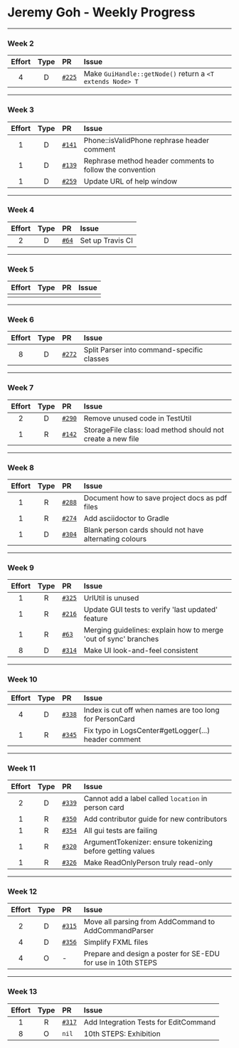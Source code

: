 # Jeremy Goh - Weekly Progress

---

### Week 2

Effort| Type | PR | Issue
:----:|:----:|:-----------|:------
4 | D | [`#225`](https://github.com/se-edu/addressbook-level4/pull/225) | Make `GuiHandle::getNode()` return a `<T extends Node> T`

---

### Week 3

Effort| Type | PR | Issue
:----:|:----:|:-----------|:------
1 | D | [`#141`](https://github.com/se-edu/addressbook-level2/pull/141) | Phone::isValidPhone rephrase header comment
1 | D | [`#139`](https://github.com/se-edu/addressbook-level2/pull/139) | Rephrase method header comments to follow the convention
1 | D | [`#259`](https://github.com/se-edu/addressbook-level4/pull/259) | Update URL of help window

---

### Week 4

Effort| Type | PR | Issue
:----:|:----:|:-----------|:------
2 | D | [`#64`](https://github.com/se-edu/addressbook-level3/pull/64) | Set up Travis CI

---

### Week 5

Effort| Type | PR | Issue
:----:|:----:|:-----------|:------
 |  |  | 

---

### Week 6

Effort| Type | PR | Issue
:----:|:----:|:-----------|:------
8 | D | [`#272`](https://github.com/se-edu/addressbook-level4/pull/272) | Split Parser into command-specific classes

---

### Week 7

Effort| Type | PR | Issue
:----:|:----:|:-----------|:------
2 | D | [`#290`](https://github.com/se-edu/addressbook-level4/pull/290) | Remove unused code in TestUtil
1 | R | [`#142`](https://github.com/se-edu/addressbook-level2/pull/142) | StorageFile class: load method should not create a new file

---

### Week 8

Effort| Type | PR | Issue
:----:|:----:|:-----------|:------
1 | R | [`#288`](https://github.com/se-edu/addressbook-level4/pull/288) | Document how to save project docs as pdf files
1 | R | [`#274`](https://github.com/se-edu/addressbook-level4/pull/274) | Add asciidoctor to Gradle
1 | D | [`#304`](https://github.com/se-edu/addressbook-level4/pull/304) | Blank person cards should not have alternating colours

---

### Week 9

Effort| Type | PR | Issue
:----:|:----:|:-----------|:------
1 | R | [`#325`](https://github.com/se-edu/addressbook-level4/pull/325) | UrlUtil is unused
1 | R | [`#216`](https://github.com/se-edu/addressbook-level4/pull/216) | Update GUI tests to verify 'last updated' feature
1 | R | [`#63`](https://github.com/oss-generic/process/pull/63) | Merging guidelines: explain how to merge 'out of sync' branches
8 | D | [`#314`](https://github.com/se-edu/addressbook-level4/pull/314) | Make UI look-and-feel consistent

---

### Week 10

Effort| Type | PR | Issue
:----:|:----:|:-----------|:------
4 | D | [`#338`](https://github.com/se-edu/addressbook-level4/pull/338) | Index is cut off when names are too long for PersonCard
1 | R | [`#345`](https://github.com/se-edu/addressbook-level4/pull/345) | Fix typo in LogsCenter#getLogger(...) header comment 

---

### Week 11

Effort| Type | PR | Issue
:----:|:----:|:-----------|:------
2 | D | [`#339`](https://github.com/se-edu/addressbook-level4/pull/339) | Cannot add a label called `location` in person card
1 | R | [`#350`](https://github.com/se-edu/addressbook-level4/pull/350) | Add contributor guide for new contributors
1 | R | [`#354`](https://github.com/se-edu/addressbook-level4/pull/354) | All gui tests are failing
1 | R | [`#320`](https://github.com/se-edu/addressbook-level4/pull/320) | ArgumentTokenizer: ensure tokenizing before getting values
1 | R | [`#326`](https://github.com/se-edu/addressbook-level4/pull/326) | Make ReadOnlyPerson truly read-only


---

### Week 12

Effort| Type | PR | Issue
:----:|:----:|:-----------|:------
2 | D | [`#315`](https://github.com/se-edu/addressbook-level4/pull/315) | Move all parsing from AddCommand to AddCommandParser
4 | D | [`#356`](https://github.com/se-edu/addressbook-level4/pull/356) | Simplify FXML files
4 | O | - | Prepare and design a poster for SE-EDU for use in 10th STEPS

---

### Week 13

Effort| Type | PR | Issue
:----:|:----:|:-----------|:------
1 | R | [`#317`](https://github.com/se-edu/addressbook-level4/pull/317) | Add Integration Tests for EditCommand
8 | O | `nil` | 10th STEPS: Exhibition

